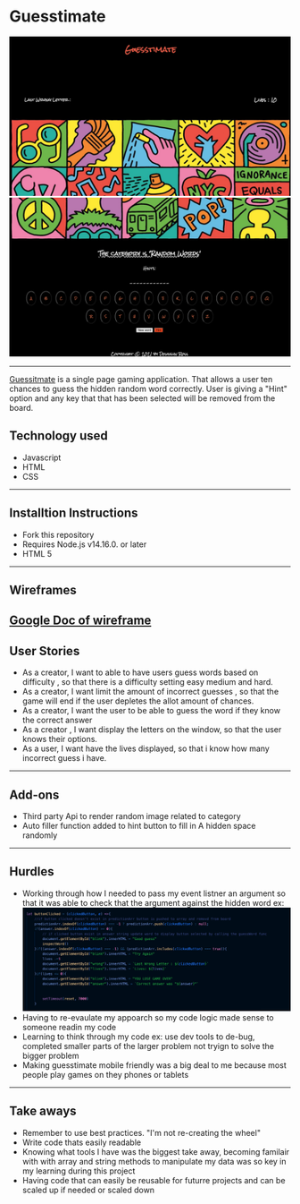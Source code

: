 # Guesstimate
![image of Guesstimate](images/part1ofimg.png)
![image of Guesstimate](images/part2ofimg.png)

---

[Guessitmate](https://dross3121.github.io/Ross-Guesstimate/) is a single page gaming application. That allows a user ten chances to guess the hidden random word correctly. User is giving a "Hint" option and any key that that has been selected will be removed from the board.



## Technology used
- Javascript
- HTML
- CSS
---
## Installtion Instructions
- Fork this repository
- Requires Node.js v14.16.0. or later
- HTML 5 

---

## Wireframes
[Google Doc of wireframe](https://docs.google.com/document/d/1sDWWR4G57eXfvCDN2fk3K1ZAthn2AzUCIkTu5LJbSKU/edit?usp=sharing)
---
## User Stories
- As a creator, I want to able to have users guess words based on difficulty , so that there is a difficulty setting easy medium and hard.
- As a creator, I want limit the amount of incorrect guesses , so that the game will end if the user depletes the allot amount of chances.
- As a creator, I want the user to be able to guess the word if they know the correct answer
- As a creator , I want display the letters on the window, so that the user knows their options.
- As a user, I want have the lives displayed, so that i know how many incorrect guess i have.

---

## Add-ons
- Third party Api to render random image related to category
- Auto filler function added to hint button to fill in A hidden space randomly 

---
## Hurdles
- Working through how I needed to pass my event listner an argument so that it was able to check that the argument against the hidden word ex:
![image of Guesstimate](images/codesnippet.png)
- Having to re-evaulate my appoarch so my code logic made sense to someone readin my code
- Learning to think through my code ex: use dev tools to de-bug, completed smaller parts of the larger problem not tryign to solve the bigger problem
- Making guesstimate mobile friendly was a big deal to me because most people play games on they phones or tablets
---
## Take aways
- Remember to use best practices. "I'm not re-creating the wheel"
- Write code thats easily readable 
- Knowing what tools I have was the biggest take away, becoming familair with with array and string methods to manipulate my data was so key in my learning during this project
- Having code that can easily be reusable for futurre projects and can be scaled up if needed or scaled down
